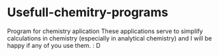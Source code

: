 # Usefull-chemitry-programs
Program for chemistry aplication
These applications serve to simplify calculations in chemistry (especially in analytical chemistry) and I will be happy if any of you use them. : D
